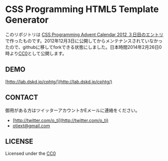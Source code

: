 # CSS Programming HTML5 Template Generator

このリポジトリは [CSS Programming Advent Calendar 2012 ３日目のエントリ](http://www.adventar.org/calendars/2)で作ったものです。2012年12月3日に公開してからメンテナンスされていなかったので、githubに移してforkできる状態にしました。日本時間2014年2月26日0時より[CC0](https://creativecommons.org/publicdomain/zero/1.0/deed.ja)として公開します。

## DEMO
[http://lab.dskd.jp/cphtg/](http://lab.dskd.jp/cphtg/)

## CONTACT
御用がある方はツイッターアカウントかEメールに連絡をください。

+ [http://twitter.com/o_ti](http://twitter.com/o_ti)
+ otiext@gmail.com

## LICENSE
Licensed under the [CC0](https://creativecommons.org/publicdomain/zero/1.0/deed.ja)
